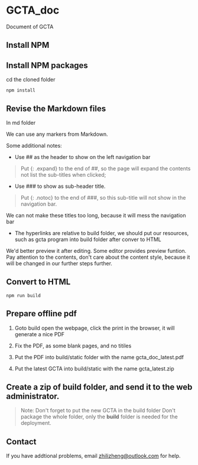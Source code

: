 # GCTA_doc
Document of GCTA

## Install NPM

## Install NPM packages
cd the cloned folder
```
npm install
```

## Revise the Markdown files
In md folder

We can use any markers from Markdown.

Some additional notes:

* Use ## as the header to show on the left navigation bar 

> Put {: .expand} to the end of ##, so the page will expand the contents not list the sub-titles when clicked;

* Use ### to show as sub-header title. 

> Put {: .notoc} to the end of ###, so this sub-title will not show in the navigation bar. 

We can not make these titles too long, because it will mess the navigation bar

* The hyperlinks are relative to build folder, we should put our resources,
such as gcta program into build folder after conver to HTML

We'd better preview it after editing. Some editor provides preview funtion. Pay attention to the contents, 
don't care about the content style, because it will be changed in our further steps further. 

## Convert to HTML
```
npm run build
```

## Prepare offline pdf

1. Goto build open the webpage, click the print in the browser, it will generate a nice PDF

2. Fix the PDF, as some blank pages, and no titiles

3. Put the PDF into build/static folder with the name gcta\_doc\_latest.pdf

4. Put the latest GCTA into build/static with the name gcta_latest.zip

## Create a zip of build folder, and send it to the web administrator.

> Note:
> Don't forget to put the new GCTA in the build folder
> Don't package the whole folder, only the **build** folder is needed for the deployment.


## Contact

If you have addtional problems, email zhilizheng@outlook.com for help.


